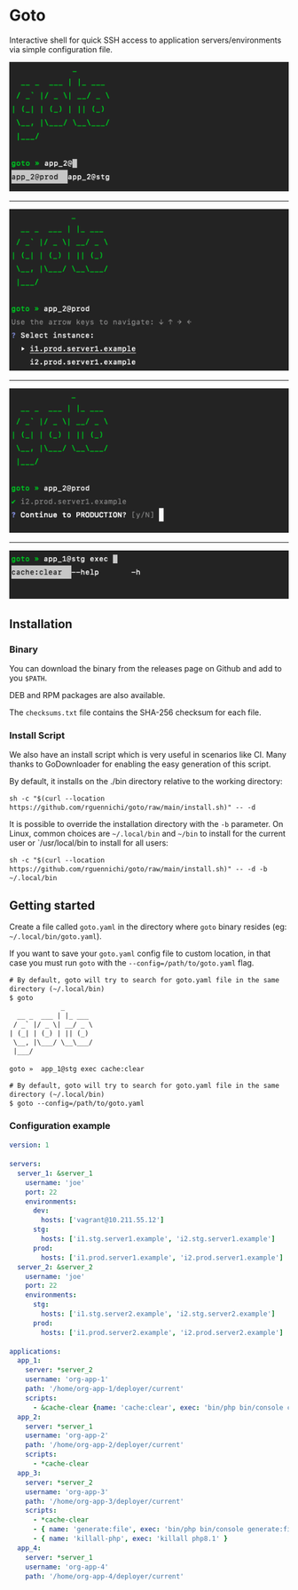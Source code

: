 # Goto

Interactive shell for quick SSH access to application servers/environments via simple configuration file.

![image](docs/static/img/img_1.png)

---

![image](docs/static/img/img_2.png)

---

![image](docs/static/img/img_3.png)

---

![image](docs/static/img/img_4.png)


## Installation

### Binary

You can download the binary from the releases page on Github and add to you `$PATH`.

DEB and RPM packages are also available.

The `checksums.txt` file contains the SHA-256 checksum for each file.

### Install Script

We also have an install script which is very useful in scenarios like CI. Many thanks to GoDownloader for enabling the easy generation of this script.

By default, it installs on the ./bin directory relative to the working directory:

```shell
sh -c "$(curl --location https://github.com/rguennichi/goto/raw/main/install.sh)" -- -d
```

It is possible to override the installation directory with the `-b` parameter. 
On Linux, common choices are `~/.local/bin` and `~/bin` to install for the current user or `/usr/local/bin to install for all users:

```shell
sh -c "$(curl --location https://github.com/rguennichi/goto/raw/main/install.sh)" -- -d -b ~/.local/bin
```

## Getting started

Create a file called `goto.yaml` in the directory where `goto` binary resides (eg: `~/.local/bin/goto.yaml`).

If you want to save your `goto.yaml` config file to custom location, in that case you must run `goto`
with the `--config=/path/to/goto.yaml` flag.

```shell
# By default, goto will try to search for goto.yaml file in the same directory (~/.local/bin)
$ goto
             _           
  __ _  ___ | |_ ___     
 / _` |/ _ \| __/ _ \  
| (_| | (_) | || (_)     
 \__, |\___/ \__\___/
 |___/                   

goto »  app_1@stg exec cache:clear
```

```shell
# By default, goto will try to search for goto.yaml file in the same directory (~/.local/bin)
$ goto --config=/path/to/goto.yaml
```

### Configuration example

```yaml
version: 1

servers:
  server_1: &server_1
    username: 'joe'
    port: 22
    environments:
      dev:
        hosts: ['vagrant@10.211.55.12']
      stg:
        hosts: ['i1.stg.server1.example', 'i2.stg.server1.example']
      prod:
        hosts: ['i1.prod.server1.example', 'i2.prod.server1.example']
  server_2: &server_2
    username: 'joe'
    port: 22
    environments:
      stg:
        hosts: ['i1.stg.server2.example', 'i2.stg.server2.example']
      prod:
        hosts: ['i1.prod.server2.example', 'i2.prod.server2.example']

applications:
  app_1:
    server: *server_2
    username: 'org-app-1'
    path: '/home/org-app-1/deployer/current'
    scripts:
      - &cache-clear {name: 'cache:clear', exec: 'bin/php bin/console cache:clear'}
  app_2:
    server: *server_1
    username: 'org-app-2'
    path: '/home/org-app-2/deployer/current'
    scripts:
      - *cache-clear
  app_3:
    server: *server_2
    username: 'org-app-3'
    path: '/home/org-app-3/deployer/current'
    scripts:
      - *cache-clear
      - { name: 'generate:file', exec: 'bin/php bin/console generate:file' }
      - { name: 'killall-php', exec: 'killall php8.1' }
  app_4:
    server: *server_1
    username: 'org-app-4'
    path: '/home/org-app-4/deployer/current'
```